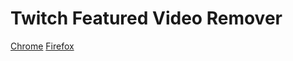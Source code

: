 # Twitch Featured Video Remover

[Chrome](https://chrome.google.com/webstore/detail/okodbpaojhdndlfahlkjgaolbbigbkmk)
[Firefox](https://addons.mozilla.org/ja/firefox/addon/twitch-featured-video-remover/)